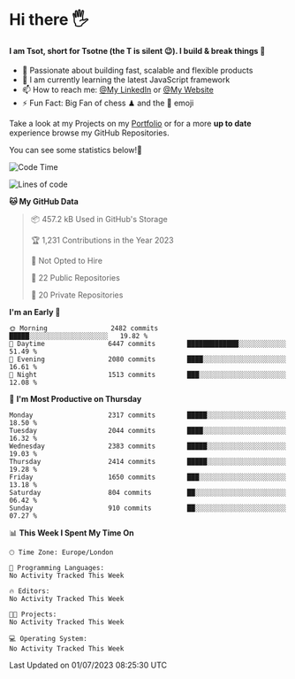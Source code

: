 # Hi there :raised_hand_with_fingers_splayed:
#### I am Tsot, short for Tsotne (the T is silent :wink:). I build & break things :space_invader:
- :telescope: Passionate about building fast, scalable and flexible products
- :seedling: I am currently learning the latest JavaScript framework 
- :mailbox: How to reach me: [@My LinkedIn](https://www.linkedin.com/in/tsotne-gvadzabia/) or [@My Website](https://tsotne.co.uk/contact)
- :zap: Fun Fact: Big Fan of chess ♟ and the 👾 emoji

Take a look at my Projects on my [Portfolio](https://tsotne.co.uk/) or for a more **up to date** experience browse my GitHub Repositories.

You can see some statistics below!:space_invader:
<!--START_SECTION:waka-->
![Code Time](http://img.shields.io/badge/Code%20Time-761%20hrs%202%20mins-blue)

![Lines of code](https://img.shields.io/badge/From%20Hello%20World%20I%27ve%20Written-6.4%20million%20lines%20of%20code-blue)

**🐱 My GitHub Data** 

> 📦 457.2 kB Used in GitHub's Storage 
 > 
> 🏆 1,231 Contributions in the Year 2023
 > 
> 🚫 Not Opted to Hire
 > 
> 📜 22 Public Repositories 
 > 
> 🔑 20 Private Repositories 
 > 
**I'm an Early 🐤** 

```text
🌞 Morning                2482 commits        █████░░░░░░░░░░░░░░░░░░░░   19.82 % 
🌆 Daytime                6447 commits        █████████████░░░░░░░░░░░░   51.49 % 
🌃 Evening                2080 commits        ████░░░░░░░░░░░░░░░░░░░░░   16.61 % 
🌙 Night                  1513 commits        ███░░░░░░░░░░░░░░░░░░░░░░   12.08 % 
```
📅 **I'm Most Productive on Thursday** 

```text
Monday                   2317 commits        █████░░░░░░░░░░░░░░░░░░░░   18.50 % 
Tuesday                  2044 commits        ████░░░░░░░░░░░░░░░░░░░░░   16.32 % 
Wednesday                2383 commits        █████░░░░░░░░░░░░░░░░░░░░   19.03 % 
Thursday                 2414 commits        █████░░░░░░░░░░░░░░░░░░░░   19.28 % 
Friday                   1650 commits        ███░░░░░░░░░░░░░░░░░░░░░░   13.18 % 
Saturday                 804 commits         ██░░░░░░░░░░░░░░░░░░░░░░░   06.42 % 
Sunday                   910 commits         ██░░░░░░░░░░░░░░░░░░░░░░░   07.27 % 
```


📊 **This Week I Spent My Time On** 

```text
🕑︎ Time Zone: Europe/London

💬 Programming Languages: 
No Activity Tracked This Week

🔥 Editors: 
No Activity Tracked This Week

🐱‍💻 Projects: 
No Activity Tracked This Week

💻 Operating System: 
No Activity Tracked This Week
```


 Last Updated on 01/07/2023 08:25:30 UTC
<!--END_SECTION:waka-->
